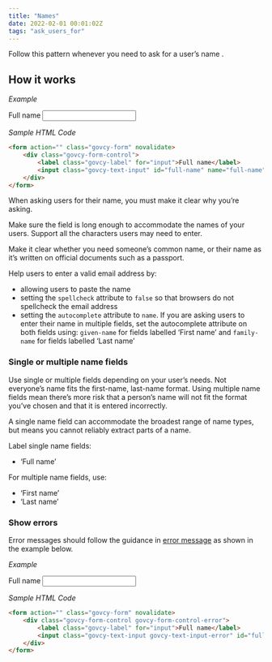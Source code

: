 ```yaml
---
title: "Names"
date: 2022-02-01 00:01:02Z
tags: "ask_users_for"
---
```

Follow this pattern whenever you need to ask for a user’s name .

## How it works

*Example*
<div class="govcy-container govcy-p-4  govcy-br-1 govcy-br-standard govcy-mb-4">
<form action="" class="govcy-form" novalidate>
    <div class="govcy-form-control">
        <label class="govcy-label" for="input">Full name</label>
        <input class="govcy-text-input" id="full-name" name="full-name" type="text" spellcheck="false" autocomplete="name">
    </div>
</form>
</div>

*Sample HTML Code*

```html
<form action="" class="govcy-form" novalidate>
    <div class="govcy-form-control">
        <label class="govcy-label" for="input">Full name</label>
        <input class="govcy-text-input" id="full-name" name="full-name" type="text" spellcheck="false" autocomplete="name">
    </div>
</form>
```

When asking users for their name, you must make it clear why you’re asking.

Make sure the field is long enough to accommodate the names of your users. Support all the characters users may need to enter.

Make it clear whether you need someone’s common name, or their name as it’s written on official documents such as a passport.

Help users to enter a valid email address by:
- allowing users to paste the name
- setting the `spellcheck` attribute to `false` so that browsers do not spellcheck the email address
- setting the `autocomplete` attribute to `name`. If you are asking users to enter their name in multiple fields, set the autocomplete attribute on both fields using: `given-name` for fields labelled ‘First name’ and `family-name` for fields labelled ‘Last name’

### Single or multiple name fields
Use single or multiple fields depending on your user’s needs. Not everyone’s name fits the first-name, last-name format. Using multiple name fields mean there’s more risk that a person’s name will not fit the format you’ve chosen and that it is entered incorrectly.

A single name field can accommodate the broadest range of name types, but means you cannot reliably extract parts of a name.

Label single name fields:
- ‘Full name’

For multiple name fields, use:
- ‘First name’
- ‘Last name’

### Show errors
Error messages should follow the guidance in [error message](../../components/error_message) as shown in the example below.

*Example*
<div class="govcy-container govcy-p-4  govcy-br-1 govcy-br-standard govcy-mb-4">
<form action="" class="govcy-form" novalidate>
    <div class="govcy-form-control govcy-form-control-error">
        <label class="govcy-label" for="input">Full name</label>
        <input class="govcy-text-input govcy-text-input-error" id="full-name" name="full-name" type="text" spellcheck="false" autocomplete="name">
    </div>
</form>
</div>

*Sample HTML Code*

```html
<form action="" class="govcy-form" novalidate>
    <div class="govcy-form-control govcy-form-control-error">
        <label class="govcy-label" for="input">Full name</label>
        <input class="govcy-text-input govcy-text-input-error" id="full-name" name="full-name" type="text" spellcheck="false" autocomplete="name">
    </div>
</form>
```